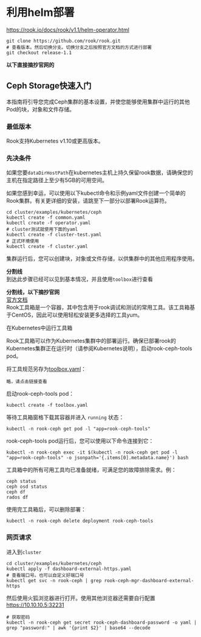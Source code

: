 # 利用helm部署
https://rook.io/docs/rook/v1.1/helm-operator.html  

```shell
git clone https://github.com/rook/rook.git
# 查看版本。然后切换分支。切换分支之后按照官方文档的方式进行部署
git checkout release-1.1

```

**以下直接摘抄官网的**  

## Ceph Storage快速入门
本指南将引导您完成Ceph集群的基本设置，并使您能够使用集群中运行的其他Pod的块，对象和文件存储。

### 最低版本

Rook支持Kubernetes v1.10或更高版本。

### 先决条件

如果您要`dataDirHostPath`在kubernetes主机上持久保留rook数据，请确保您的主机在指定路径上至少有5GB的可用空间。

如果您感到幸运，可以使用以下kubectl命令和示例yaml文件创建一个简单的Rook集群。有关更详细的安装，请跳至下一部分以部署Rook运算符。

```
cd cluster/examples/kubernetes/ceph
kubectl create -f common.yaml
kubectl create -f operator.yaml
# cluster测试就使用下面的yaml
kubectl create -f cluster-test.yaml
# 正式环境使用
kubectl create -f cluster.yaml
```

集群运行后，您可以创建块，对象或文件存储，以供集群中的其他应用程序使用。

**分割线**  
到达此步骤已经可以见到基本情况，并且使用`toolbox`进行查看

**分割线，以下摘抄官网**  
[官方文档](https://rook.io/docs/rook/v1.1/ceph-toolbox.html)  
Rook工具箱是一个容器，其中包含用于rook调试和测试的常用工具。该工具箱基于CentOS，因此可以使用轻松安装更多选择的工具yum。

在Kubernetes中运行工具箱

Rook工具箱可以作为Kubernetes集群中的部署运行。确保已部署rook的Kubernetes集群正在运行时（请参阅Kubernetes说明），启动rook-ceph-tools pod。

将工具规范另存为[toolbox.yaml](/manifests/example/rook/toolbox.yaml)：

```
略，请点击链接查看
```

启动rook-ceph-tools pod：

```
kubectl create -f toolbox.yaml
```

等待工具箱窗格下载其容器并进入 `running` 状态：

```shell
kubectl -n rook-ceph get pod -l "app=rook-ceph-tools"
```

rook-ceph-tools pod运行后，您可以使用以下命令连接到它：
```
kubectl -n rook-ceph exec -it $(kubectl -n rook-ceph get pod -l "app=rook-ceph-tools" -o jsonpath='{.items[0].metadata.name}') bash
```

工具箱中的所有可用工具均已准备就绪，可满足您的故障排除需求。例：

```
ceph status
ceph osd status
ceph df
rados df
```

使用完工具箱后，可以删除部署：

```
kubectl -n rook-ceph delete deployment rook-ceph-tools
```

### 网页请求
进入到`cluster`
```
cd cluster/examples/kubernetes/ceph
kubectl apply -f dashboard-external-https.yaml
# 查看端口号。也可以自定义好端口号
kubectl get svc -n rook-ceph | grep rook-ceph-mgr-dashboard-external-https
```
然后使用火狐浏览器进行打开。使用其他浏览器还需要自行配置  
https://10.10.10.5:32231
```
# 获取密码
kubectl -n rook-ceph get secret rook-ceph-dashboard-password -o yaml | grep "password:" | awk '{print $2}' | base64 --decode
```
